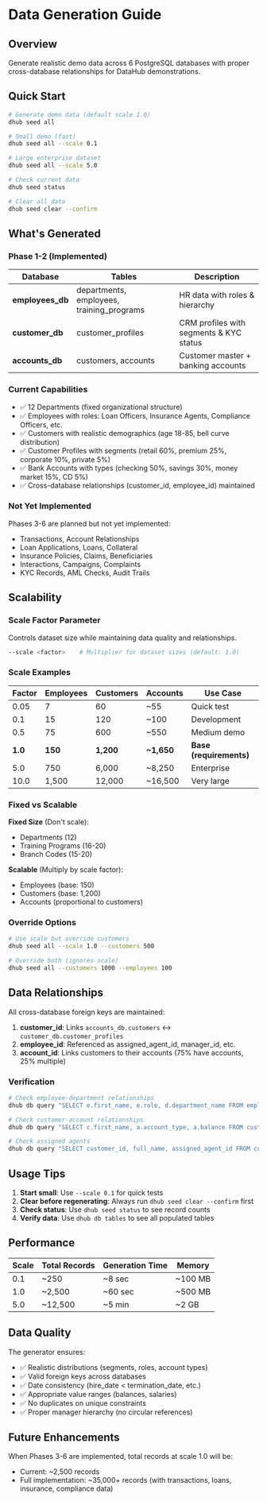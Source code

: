 # Data Generation Guide

## Overview

Generate realistic demo data across 6 PostgreSQL databases with proper cross-database relationships for DataHub demonstrations.

## Quick Start

```bash
# Generate demo data (default scale 1.0)
dhub seed all

# Small demo (fast)
dhub seed all --scale 0.1

# Large enterprise dataset
dhub seed all --scale 5.0

# Check current data
dhub seed status

# Clear all data
dhub seed clear --confirm
```

## What's Generated

### Phase 1-2 (Implemented)

| Database | Tables | Description |
|----------|--------|-------------|
| **employees_db** | departments, employees, training_programs | HR data with roles & hierarchy |
| **customer_db** | customer_profiles | CRM profiles with segments & KYC status |
| **accounts_db** | customers, accounts | Customer master + banking accounts |

### Current Capabilities

- ✅ 12 Departments (fixed organizational structure)
- ✅ Employees with roles: Loan Officers, Insurance Agents, Compliance Officers, etc.
- ✅ Customers with realistic demographics (age 18-85, bell curve distribution)
- ✅ Customer Profiles with segments (retail 60%, premium 25%, corporate 10%, private 5%)
- ✅ Bank Accounts with types (checking 50%, savings 30%, money market 15%, CD 5%)
- ✅ Cross-database relationships (customer_id, employee_id) maintained

### Not Yet Implemented

Phases 3-6 are planned but not yet implemented:
- Transactions, Account Relationships
- Loan Applications, Loans, Collateral
- Insurance Policies, Claims, Beneficiaries
- Interactions, Campaigns, Complaints
- KYC Records, AML Checks, Audit Trails

## Scalability

### Scale Factor Parameter

Controls dataset size while maintaining data quality and relationships.

```bash
--scale <factor>    # Multiplier for dataset sizes (default: 1.0)
```

### Scale Examples

| Factor | Employees | Customers | Accounts | Use Case |
|--------|-----------|-----------|----------|----------|
| 0.05 | 7 | 60 | ~55 | Quick test |
| 0.1 | 15 | 120 | ~100 | Development |
| 0.5 | 75 | 600 | ~550 | Medium demo |
| **1.0** | **150** | **1,200** | **~1,650** | **Base (requirements)** |
| 5.0 | 750 | 6,000 | ~8,250 | Enterprise |
| 10.0 | 1,500 | 12,000 | ~16,500 | Very large |

### Fixed vs Scalable

**Fixed Size** (Don't scale):
- Departments (12)
- Training Programs (16-20)
- Branch Codes (15-20)

**Scalable** (Multiply by scale factor):
- Employees (base: 150)
- Customers (base: 1,200)
- Accounts (proportional to customers)

### Override Options

```bash
# Use scale but override customers
dhub seed all --scale 1.0 --customers 500

# Override both (ignores scale)
dhub seed all --customers 1000 --employees 100
```

## Data Relationships

All cross-database foreign keys are maintained:

1. **customer_id**: Links `accounts_db.customers` ↔ `customer_db.customer_profiles`
2. **employee_id**: Referenced as assigned_agent_id, manager_id, etc.
3. **account_id**: Links customers to their accounts (75% have accounts, 25% multiple)

### Verification

```bash
# Check employee-department relationships
dhub db query "SELECT e.first_name, e.role, d.department_name FROM employees e JOIN departments d ON e.department = d.department_name LIMIT 5" -d employees_db

# Check customer-account relationships
dhub db query "SELECT c.first_name, a.account_type, a.balance FROM customers c JOIN accounts a ON c.customer_id = a.customer_id LIMIT 5" -d accounts_db

# Check assigned agents
dhub db query "SELECT customer_id, full_name, assigned_agent_id FROM customer_profiles WHERE assigned_agent_id IS NOT NULL LIMIT 5" -d customer_db
```

## Usage Tips

1. **Start small**: Use `--scale 0.1` for quick tests
2. **Clear before regenerating**: Always run `dhub seed clear --confirm` first
3. **Check status**: Use `dhub seed status` to see record counts
4. **Verify data**: Use `dhub db tables` to see all populated tables

## Performance

| Scale | Total Records | Generation Time | Memory |
|-------|---------------|-----------------|--------|
| 0.1 | ~250 | ~8 sec | ~100 MB |
| 1.0 | ~2,500 | ~60 sec | ~500 MB |
| 5.0 | ~12,500 | ~5 min | ~2 GB |

## Data Quality

The generator ensures:
- ✅ Realistic distributions (segments, roles, account types)
- ✅ Valid foreign keys across databases
- ✅ Date consistency (hire_date < termination_date, etc.)
- ✅ Appropriate value ranges (balances, salaries)
- ✅ No duplicates on unique constraints
- ✅ Proper manager hierarchy (no circular references)

## Future Enhancements

When Phases 3-6 are implemented, total records at scale 1.0 will be:
- Current: ~2,500 records
- Full implementation: ~35,000+ records (with transactions, loans, insurance, compliance data)
